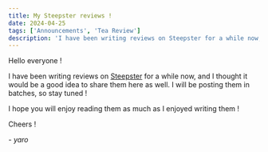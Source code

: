 ```yaml
---
title: My Steepster reviews !
date: 2024-04-25
tags: ['Announcements', 'Tea Review']
description: 'I have been writing reviews on Steepster for a while now, and I thought it would be a good idea to share them here as well. I will be posting them in batches, so stay tuned !'
---
```


Hello everyone !

I have been writing reviews on [Steepster](https://steepster.com/Yaroster) for a while now, and I thought it would be a good idea to share them here as well. I will be posting them in batches, so stay tuned !

I hope you will enjoy reading them as much as I enjoyed writing them !

Cheers !

 *- yaro*
